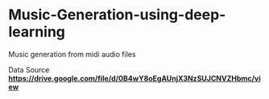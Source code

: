 # Music-Generation-using-deep-learning
Music generation from midi audio files

Data Source **https://drive.google.com/file/d/0B4wY8oEgAUnjX3NzSUJCNVZHbmc/view**
